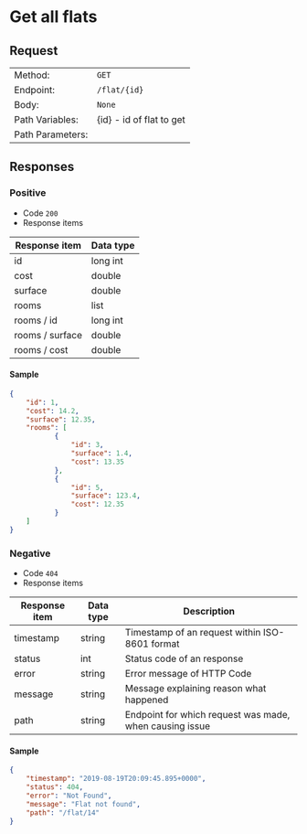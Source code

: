 # Get all flats

##  Request
| | |
|---|---|
|Method:| `GET`|
|Endpoint:| `/flat/{id}`|
|Body:|`None`|
|Path Variables:| {id} - id of flat to get |
|Path Parameters:|  |
    
## Responses
### Positive
* Code `200`
* Response items

|Response item|Data type|
|---|---|
|id|long int|
|cost|double|
|surface|double|
|rooms|list|
|rooms / id|long int|
|rooms / surface|double|
|rooms / cost|double|

#### Sample
```json
{
    "id": 1,
    "cost": 14.2,
    "surface": 12.35,
    "rooms": [
           {
               "id": 3,
               "surface": 1.4,
               "cost": 13.35
           },
           {
               "id": 5,
               "surface": 123.4,
               "cost": 12.35
           }         
    ]
}
```
### Negative
* Code `404`
* Response items

|Response item|Data type|Description|
|---|---|---|
|timestamp|string|Timestamp of an request within ISO-8601 format|
|status|int|Status code of an response|
|error|string|Error message of HTTP Code|
|message|string|Message explaining reason what happened|
|path|string|Endpoint for which request was made, when causing issue|
#### Sample
```json
{
    "timestamp": "2019-08-19T20:09:45.895+0000",
    "status": 404,
    "error": "Not Found",
    "message": "Flat not found",
    "path": "/flat/14"
}
```
